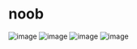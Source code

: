 # noob
![image](https://user-images.githubusercontent.com/86054592/144253099-3498a21c-31fd-40e0-978e-2d6ff307f74a.png)
![image](https://user-images.githubusercontent.com/86054592/144253258-90a7dde9-cda3-4a4f-927e-6d0a72bd2ea8.png)
![image](https://user-images.githubusercontent.com/86054592/144253310-79064acd-31bb-4e79-ba92-199908c168bc.png)
![image](https://user-images.githubusercontent.com/86054592/144253323-57055102-ac6d-40f8-8f05-f97a90175cc6.png)
